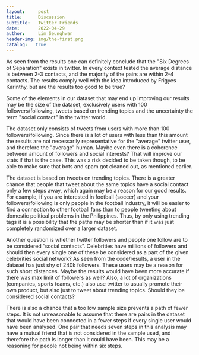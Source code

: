 ```yaml
---
layout:     post
title:      Discussion
subtitle:   Twitter Friends
date:       2022-04-29
author:     Lim Seunghwan
header-img: img/the-first.png
catalog:   true
---
```

As seen from the results one can definitely conclude that the "Six Degrees of Separation" exists in twitter. In every context tested the average distance is between 2-3 contacts, and the majority of the pairs are within 2-4 contacts. The results comply well with the idea introduced by Frigyes Karinthy, but are the results too good to be true?

Some of the elements in our dataset that may end up improving our results may be the size of the dataset, exclusively users with 100 followers/following, tweets based on trending topics and the uncertainty the term "social contact" in the twitter world.

The dataset only consists of tweets from users with more than 100 followers/following. Since there is a lot of users with less than this amount the results are not necessarily representative for the "average" twitter user, and therefore the "average" human. Maybe even there is a coherence between amount of followers and social interests? That will improve our stats if that is the case. This was a risk decided to be taken though, to be able to make sure that bots and spam got cleaned out, as mentioned earlier.

The dataset is based on tweets on trending topics. There is a greater chance that people that tweet about the same topics have a social contact only a few steps away, which again may be a reason for our good results. For example, if you are interested in football (soccer) and your followers/following is only people in the football industry, it will be easier to find a connection to other football fans than to people tweeting about domestic political problems in the Philippines. Thus, by only using trending tags it is a possibility that the paths may be shorter than if it was just completely randomized over a larger dataset.

Another question is whether twitter followers and people one follow are to be considered “social contacts”. Celebrities have millions of followers and should then every single one of these be considered as a part of the given celebrities social network? As seen from the code/results, a user in the dataset has just shy of 240k followers. These users may be a reason for such short distances. Maybe the results would have been more accurate if there was max limit of followers as well? Also, a lot of organizations (companies, sports teams, etc.) also use twitter to usually promote their own product, but also just to tweet about trending topics. Should they be considered social contacts?

There is also a chance that a too low sample size prevents a path of fewer steps. It is not unreasonable to assume that there are pairs in the dataset that would have been connected in a fewer steps if every single user would have been analysed. One pair that needs seven steps in this analysis may have a mutual friend that is not considered in the sample used, and therefore the path is longer than it could have been. This may be a reasoning for people not being within six steps.